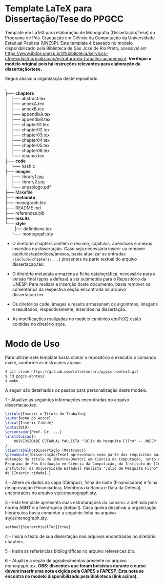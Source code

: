 # Template LaTeX para Dissertação/Tese do PPGCC

Template em LaTeX para elaboração de Monografia (Dissertação/Tese) do Programa
de Pós-Graduação em Ciência da Computação da Universidade Estadual Paulista
(UNESP). Este template é baseado no modelo disponibilizado pela Biblioteca de
São José de Rio Preto, acessível em <https://www.ibilce.unesp.br/#!/biblioteca/servicos-oferecidos/normalizacao/estrutura-do-trabalho-academico/>. **Verifique o modelo original
pois há instruções relevantes para elaboração da dissertação/tese.**

Segue abaixo a organização deste repositório.

.  
├── **chapters**  
│   ├── abstract.tex  
│   ├── annexA.tex  
│   ├── annexB.tex  
│   ├── appendixA.tex  
│   ├── appendixB.tex  
│   ├── chapter01.tex  
│   ├── chapter02.tex  
│   ├── chapter03.tex  
│   ├── chapter04.tex  
│   ├── chapter05.tex  
│   ├── chapter06.tex  
│   └── resumo.tex  
├── **code**  
│   └── hash.c  
├── **images**  
│   ├── library1.jpg  
│   ├── library2.jpg  
│   └── unesplogo.pdf  
├── Makefile  
├── **metadata**    
├── monograph.tex  
├── README.md  
├── references.bib  
├── **results**  
└── **style**  
&nbsp; &nbsp; &nbsp; &nbsp; |── definitions.tex  
&nbsp; &nbsp; &nbsp; └── monograph.sty

* O diretório chapters contém o resumo, capítulos, apêndices e anexos inseridos
na dissertação. Caso seja necessário inserir ou remover capítulos/apêndices/anexos,
basta atualizar as entradas `\include{chapters/...}` presentes na parte textual
do arquivo dissertacao.tex.

* O diretório metadata armazena a ficha catalográfica, necessária para a versão
final (após a defesa) a ser submetida para o Repositório da UNESP. Para realizar
a inserção deste documento, basta remover os comentários da respectiva seção
encontrada no arquivo dissertacao.tex.

* Os diretórios code, images e results armazenam os algoritmos, imagens e
resultados, respectivamente, inseridos na dissertação.

* As modificações realizadas no modelo canônico abnTeX2 estão contidas no
diretório style.

# Modo de Uso

Para utilizar este template basta clonar o repositório e executar o comando
make, conforme as instruções abaixo.

```bash
$ git clone https://github.com/rafaelmurari/ppgcc-abntex2.git
$ cd ppgcc-abntex2
$ make
```

A seguir são detalhados os passos para personalização deste modelo.

1 - Atualize as seguintes informações encontradas no arquivo dissertacao.tex. 

```latex
\titulo{Inserir o Título do Trabalho}                                           
\autor{Nome do Autor}                                                           
\local{Inserir Cidade}
\data{2019}                                                                     
\orientador{Prof. Dr. ...}                                                      
\instituicao{%                                                                  
    UNIVERSIDADE ESTADUAL PAULISTA "Júlio de Mesquita Filho" -- UNESP             
}                                                                               
\tipotrabalho{Dissertação (Mestrado)}                                           
\preambulo{[Dissertação/Tese] apresentada como parte dos requisitos para
obtenção do título de [Mestre/Doutor] em Ciência da Computação, junto ao
Programa de Pós-Graduação em Ciência da Computação, do Instituto de [Inserir o
Instituto] da Universidade Estadual Paulista "Júlio de Mesquita Filho", Câmpus
de [Inserir cidade].} 
```

2 - Altere os dados da capa (Câmpus), folha de rosto (Financiadora) e folha de
aprovação (Financiadora, Membros da Banca e Data da Defesa), encontrados no
arquivo style/monograph.sty.

3 - Este template apresenta duas estruturações do sumário: a definida pela
norma ABNT e a hierárquica (default). Caso queira desativar a organização
hierárquica basta comentar a seguinte linha no arquivo style/monograph.sty.

```latex
setbool{hierarchicalToc}{true} 
```

4 - Insira o texto de sua dissertação nos arquivos encontrados no diretório
chapters.

5 - Insira as referências bibliográficas no arquivo references.bib.

6 - Atualize a seção de agradecimentos presente no arquivo monograph.tex.
**OBS: discentes que foram bolsistas durante o curso devem inserir uma nota
exigida pela CAPES e FAPESP. Esta nota se encontra no modelo disponibilizado
pela Biblioteca (link acima).**
